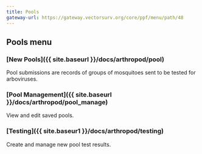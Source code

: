 ```yaml
---
title: Pools
gateway-url: https://gateway.vectorsurv.org/core/ppf/menu/path/48
---
```


## Pools menu

### [New Pools]({{ site.baseurl }}/docs/arthropod/pool)

Pool submissions are records of groups of mosquitoes sent to be tested for arboviruses.

### [Pool Management]({{ site.baseurl }}/docs/arthropod/pool_manage)

View and edit saved pools.

### [Testing]({{ site.baseur1 }}/docs/arthropod/testing)

Create and manage new pool test results.

